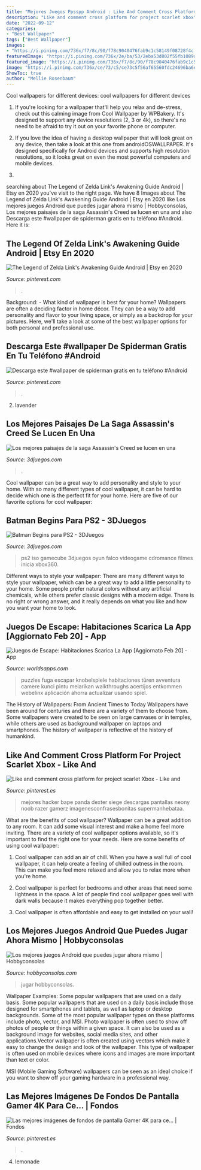 ```yaml
---
title: "Mejores Juegos Ppsspp Android : Like And Comment Cross Platform For Project Scarlet Xbox"
description: "Like and comment cross platform for project scarlet xbox"
date: "2022-09-12"
categories:
- "Best Wallpaper"
tags: ["Best Wallpaper"]
images:
- "https://i.pinimg.com/736x/f7/8c/90/f78c9040476fab9c1c58149f08728f4c.jpg"
featuredImage: "https://i.pinimg.com/736x/2e/ba/53/2eba53d802f55fb1089dc9b82dcc235a.jpg"
featured_image: "https://i.pinimg.com/736x/f7/8c/90/f78c9040476fab9c1c58149f08728f4c.jpg"
image: "https://i.pinimg.com/736x/ce/73/c5/ce73c5f56af65560fdc24696ba6ec26c.jpg"
ShowToc: true
author: "Mellie Rosenbaum"
---
```



Cool wallpapers for different devices:
cool wallpapers for different devices 

1. If you're looking for a wallpaper that'll help you relax and de-stress, check out this calming image from Cool Wallpaper by WPBakery. It's designed to support any device resolutions (2, 3 or 4k), so there's no need to be afraid to try it out on your favorite phone or computer.

2. If you love the idea of having a desktop wallpaper that will look great on any device, then take a look at this one from androidOSWALLPAPER. It's designed specifically for Android devices and supports high resolution resolutions, so it looks great on even the most powerful computers and mobile devices.

3.

	

		
searching about The Legend of Zelda Link&#039;s Awakening Guide Android | Etsy en 2020 you've visit to the right page. We have 8 Images about The Legend of Zelda Link&#039;s Awakening Guide Android | Etsy en 2020 like Los mejores juegos Android que puedes jugar ahora mismo | Hobbyconsolas, Los mejores paisajes de la saga Assassin&#039;s Creed se lucen en una and also Descarga este #wallpaper de spiderman gratis en tu teléfono #Android. Here it is:
		
    
## The Legend Of Zelda Link&#039;s Awakening Guide Android | Etsy En 2020

<img loading=lazy src="https://i.pinimg.com/736x/2e/ba/53/2eba53d802f55fb1089dc9b82dcc235a.jpg" onerror="this.onerror=null;this.src='https://tse1.mm.bing.net/th?id=OIP.Vi5_pxKWYsK0an4It-NxZQHaO0&amp;pid=15.1';" alt="The Legend of Zelda Link&#039;s Awakening Guide Android | Etsy en 2020">

_Source: pinterest.com_

>. 

	

Background: - What kind of wallpaper is best for your home?
Wallpapers are often a deciding factor in home décor. They can be a way to add personality and flavor to your living space, or simply as a backdrop for your pictures. Here, we'll take a look at some of the best wallpaper options for both personal and professional use.

    
## Descarga Este #wallpaper De Spiderman Gratis En Tu Teléfono #Android

<img loading=lazy src="https://i.pinimg.com/736x/80/7e/66/807e668689a85c5d7ad708378d6e7d65.jpg" onerror="this.onerror=null;this.src='https://tse4.mm.bing.net/th?id=OIP.Nro_FKfnwsL69zGSffp2UQHaNK&amp;pid=15.1';" alt="Descarga este #wallpaper de spiderman gratis en tu teléfono #Android">

_Source: pinterest.com_

>. 

	

2. lavender 

    
## Los Mejores Paisajes De La Saga Assassin&#039;s Creed Se Lucen En Una

<img loading=lazy src="https://i.3djuegos.com/juegos/17280/assassin__039_s_creed__2020_/fotos/ficha/assassin__039_s_creed__2020_-5207645.jpg" onerror="this.onerror=null;this.src='https://tse3.mm.bing.net/th?id=OIP.pdsAeDFWsefYdpR87G1ONgHaEK&amp;pid=15.1';" alt="Los mejores paisajes de la saga Assassin&#039;s Creed se lucen en una">

_Source: 3djuegos.com_

>. 

	

Cool wallpaper can be a great way to add personality and style to your home. With so many different types of cool wallpaper, it can be hard to decide which one is the perfect fit for your home. Here are five of our favorite options for cool wallpaper: 

    
## Batman Begins Para PS2 - 3DJuegos

<img loading=lazy src="http://i11d.3djuegos.com/juegos/3247/batman_begins/fotos/ficha/batman_begins-1689387.jpg" onerror="this.onerror=null;this.src='https://tse3.mm.bing.net/th?id=OIP.IUe21xWU8j1epZsPI53oMAHaKl&amp;pid=15.1';" alt="Batman Begins para PS2 - 3DJuegos">

_Source: 3djuegos.com_

>ps2 iso gamecube 3djuegos oyun falco videogame cdromance filmes inicia xbox360. 

	

Different ways to style your wallpaper:
There are many different ways to style your wallpaper, which can be a great way to add a little personality to your home. Some people prefer natural colors without any artificial chemicals, while others prefer classic designs with a modern edge. There is no right or wrong answer, and it really depends on what you like and how you want your home to look.

    
## Juegos De Escape: Habitaciones Scarica La App [Aggiornato Feb 20] - App

<img loading=lazy src="https://worldsapps.com/img/apps/1483021623/iphone-0.jpg" onerror="this.onerror=null;this.src='https://tse2.mm.bing.net/th?id=OIP.Pt_KnojmgBbHFIk5Fn7x3gAAAA&amp;pid=15.1';" alt="Juegos de Escape: Habitaciones Scarica La App [Aggiornato Feb 20] - App">

_Source: worldsapps.com_

>puzzles fuga escapar knobelspiele habitaciones türen avventura camere kunci pintu melarikan walkthroughs acertijos entkommen webelinx aplicación ahorra actualizar usando spiel. 

	

The History of Wallpapers: From Ancient Times to Today
Wallpapers have been around for centuries and there are a variety of them to choose from. Some wallpapers were created to be seen on large canvases or in temples, while others are used as background wallpaper on laptops and smartphones. The history of wallpaper is reflective of the history of humankind.

    
## Like And Comment Cross Platform For Project Scarlet Xbox - Like And

<img loading=lazy src="https://i.pinimg.com/736x/f7/8c/90/f78c9040476fab9c1c58149f08728f4c.jpg" onerror="this.onerror=null;this.src='https://tse3.mm.bing.net/th?id=OIP.TJkw3RiaUJZ-urR1SBIZqwHaOX&amp;pid=15.1';" alt="Like and comment cross platform for project scarlet Xbox - Like and">

_Source: pinterest.es_

>mejores hacker bape panda dexter siege descargas pantallas neony noob razer gamerz imagenesconfrasesbonitas supermanhebataa. 

	

What are the benefits of cool wallpaper?
Wallpaper can be a great addition to any room. It can add some visual interest and make a home feel more inviting. There are a variety of cool wallpaper options available, so it's important to find the right one for your needs. Here are some benefits of using cool wallpaper: 
1. Cool wallpaper can add an air of chill. When you have a wall full of cool wallpaper, it can help create a feeling of chilled outness in the room. This can make you feel more relaxed and allow you to relax more when you're home. 

2. Cool wallpaper is perfect for bedrooms and other areas that need some lightness in the space. A lot of people find cool wallpaper goes well with dark walls because it makes everything pop together better. 

3. Cool wallpaper is often affordable and easy to get installed on your wall!

    
## Los Mejores Juegos Android Que Puedes Jugar Ahora Mismo | Hobbyconsolas

<img loading=lazy src="https://cdn.hobbyconsolas.com/sites/navi.axelspringer.es/public/styles/1200/public/media/image/2020/03/mejores-juegos-android-1885187.jpg?itok=f_Mk6gld" onerror="this.onerror=null;this.src='https://tse3.mm.bing.net/th?id=OIP.HnYr7JVa5kUFt1sEFRFdyAHaE3&amp;pid=15.1';" alt="Los mejores juegos Android que puedes jugar ahora mismo | Hobbyconsolas">

_Source: hobbyconsolas.com_

>jugar hobbyconsolas. 

	

Wallpaper Examples: Some popular wallpapers that are used on a daily basis.
Some popular wallpapers that are used on a daily basis include those designed for smartphones and tablets, as well as laptop or desktop backgrounds. Some of the most popular wallpaper types on these platforms include photo, vector, and MSI. 
Photo wallpaper is often used to show off photos of people or things within a given space. It can also be used as a background image for websites, social media sites, and other applications.Vector wallpaper is often created using vectors which make it easy to change the design and look of the wallpaper. This type of wallpaper is often used on mobile devices where icons and images are more important than text or color. 

MSI (Mobile Gaming Software) wallpapers can be seen as an ideal choice if you want to show off your gaming hardware in a professional way.

    
## Las Mejores Imágenes De Fondos De Pantalla Gamer 4K Para Ce… | Fondos

<img loading=lazy src="https://i.pinimg.com/736x/ce/73/c5/ce73c5f56af65560fdc24696ba6ec26c.jpg" onerror="this.onerror=null;this.src='https://tse1.mm.bing.net/th?id=OIP.m1VviNz8l-5DQn54ReEW-wHaNK&amp;pid=15.1';" alt="Las mejores imágenes de fondos de pantalla Gamer 4K para ce… | Fondos">

_Source: pinterest.es_

>. 

	

4. lemonade 

